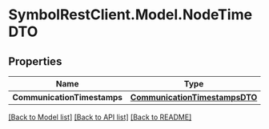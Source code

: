# SymbolRestClient.Model.NodeTimeDTO

## Properties

Name | Type | Description | Notes
------------ | ------------- | ------------- | -------------
**CommunicationTimestamps** | [**CommunicationTimestampsDTO**](CommunicationTimestampsDTO.md) |  | 

[[Back to Model list]](../README.md#documentation-for-models) [[Back to API list]](../README.md#documentation-for-api-endpoints) [[Back to README]](../README.md)

